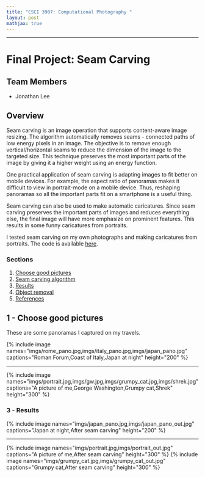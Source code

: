 ```yaml
---
title: "CSCI 3907: Computational Photography "
layout: post
mathjax: true
---
```

------
# Final Project: Seam Carving

## Team Members
- Jonathan Lee

## Overview
Seam carving is an image operation that supports content-aware image resizing. 
The algorithm automatically removes seams - connected paths of low energy pixels in an image.
The objective is to remove enough vertical/horizontal seams to reduce the dimension of the image to the targeted size.
This technique preserves the most important parts of the image by giving it a higher weight using an energy function. 

One practical application of seam carving is adapting images to fit better on mobile devices. 
For example, the aspect ratio of panoramas makes it difficult to view in portrait-mode on a mobile device.
Thus, reshaping panoramas so all the important parts fit on a smartphone is a useful thing.

Seam carving can also be used to make automatic caricatures. 
Since seam carving preserves the important parts of images and reduces everything else, the final image will have more emphasize on prominent features. 
This results in some funny caricatures from portraits.

I tested seam carving on my own photographs and making caricatures from portraits.
The code is available [here](https://github.com/jonlee48/seam-carving).

### Sections
1. [Choose good pictures](#1---choose-good-pictures)
2. [Seam carving algorithm](#2---seam-carving-algorithm)
3. [Results](#3---results)
4. [Object removal](#4---object-removal)
5. [References](#5---references)

## 1 - Choose good pictures
These are some panoramas I captured on my travels.

{% include image names="imgs/rome_pano.jpg,imgs/italy_pano.jpg,imgs/japan_pano.jpg" captions="Roman Forum,Coast of Italy,Japan at night" height="200" %}

------
{% include image names="imgs/portrait.jpg,imgs/gw.jpg,imgs/grumpy_cat.jpg,imgs/shrek.jpg" captions="A picture of me,George Washington,Grumpy cat,Shrek" height="300" %}

### 3 - Results
{% include image names="imgs/japan_pano.jpg,imgs/japan_pano_out.jpg" captions="Japan at night,After seam carving" height="200" %}

------
{% include image names="imgs/portrait.jpg,imgs/portrait_out.jpg" captions="A picture of me,After seam carving" height="300" %}
{% include image names="imgs/grumpy_cat.jpg,imgs/grumpy_cat_out.jpg" captions="Grumpy cat,After seam carving" height="300" %}
